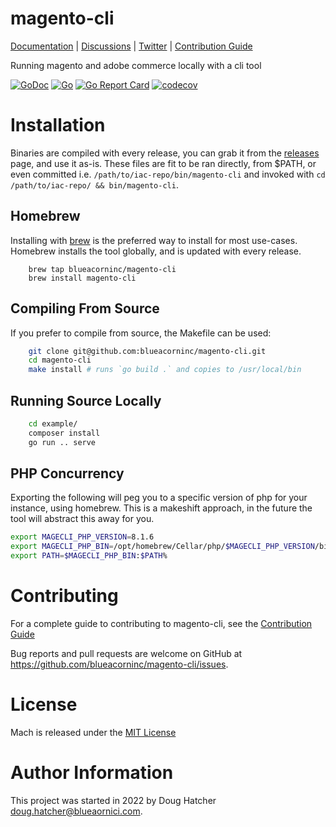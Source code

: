# magento-cli

[Documentation](https://magento-cli.com/docs/) |
[Discussions](https://github.com/blueacorninc/magento-cli/discussions) |
[Twitter](https://twitter.com/superterran) |
[Contribution Guide](CONTRIBUTING.md)

Running magento and adobe commerce locally with a cli tool

[![GoDoc](https://godoc.org/github.com/gohugoio/hugo?status.svg)](https://pkg.go.dev/github.com/blueacorninc/magento-cli)
[![Go](https://github.com/blueacorninc/magento-cli/actions/workflows/go.yml/badge.svg?branch=main)](https://github.com/blueacorninc/magento-cli/actions/workflows/go.yml) 
[![Go Report Card](https://goreportcard.com/badge/github.com/blueacorninc/magento-cli)](https://goreportcard.com/report/github.com/blueacorninc/magneto-cli)
[![codecov](https://codecov.io/gh/blueacorninc/magento-cli/branch/main/graph/badge.svg?token=S48U2MJP9I)](https://codecov.io/gh/blueacorninc/magento-cli)

# Installation 

Binaries are compiled with every release, you can grab it from the [releases](https://github.com/blueacorninc/magento-cli/releases/) page, and use it as-is. These files are fit to be ran directly, from $PATH, or even committed i.e. `/path/to/iac-repo/bin/magento-cli` and invoked with `cd /path/to/iac-repo/ && bin/magento-cli`.

## Homebrew

Installing with [brew](https://brew.sh/) is the preferred way to install for most use-cases. Homebrew installs the tool globally, and is updated with every release. 

```/bin/bash
    brew tap blueacorninc/magento-cli
    brew install magento-cli
```

## Compiling From Source

If you prefer to compile from source, the Makefile can be used:

```bash
    git clone git@github.com:blueacorninc/magento-cli.git 
    cd magento-cli
    make install # runs `go build .` and copies to /usr/local/bin
```

## Running Source Locally

```bash
    cd example/
    composer install
    go run .. serve
```
## PHP Concurrency 

Exporting the following will peg you to a specific version of php for your instance, using homebrew. This is a makeshift approach, in the future the tool will abstract this away for you. 

```bash
export MAGECLI_PHP_VERSION=8.1.6
export MAGECLI_PHP_BIN=/opt/homebrew/Cellar/php/$MAGECLI_PHP_VERSION/bin/
export PATH=$MAGECLI_PHP_BIN:$PATH%
```

# Contributing

For a complete guide to contributing to magento-cli, see the [Contribution Guide](CONTRIBUTING.md)

Bug reports and pull requests are welcome on GitHub at https://github.com/blueacorninc/magento-cli/issues. 

# License
Mach is released under the [MIT License](LICENSE)

# Author Information
This project was started in 2022 by Doug Hatcher <doug.hatcher@blueaornici.com>.
